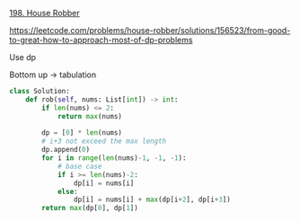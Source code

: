 [198. House Robber](https://leetcode.com/problems/house-robber/)

https://leetcode.com/problems/house-robber/solutions/156523/from-good-to-great-how-to-approach-most-of-dp-problems

Use dp

Bottom up -> tabulation

```py
class Solution:
    def rob(self, nums: List[int]) -> int:
        if len(nums) <= 2:
            return max(nums)
    
        dp = [0] * len(nums)
        # i+3 not exceed the max length
        dp.append(0)
        for i in range(len(nums)-1, -1, -1):
            # base case
            if i >= len(nums)-2:
                dp[i] = nums[i]
            else:
                dp[i] = nums[i] + max(dp[i+2], dp[i+3])
        return max(dp[0], dp[1])
            
```

